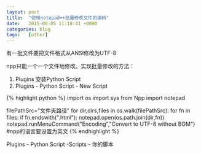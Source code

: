 ```yaml
---
layout: post
title:  "使用notepad++批量修改文件的编码"
date:   2015-08-05 11:18:41 +0800
categories: blog
tags:   [other]
---
```

有一批文件要把文件格式从ANSI修改为UTF-8 

npp只能一个一个文件地修改。实现批量修改的方法：

1. Plugins 安装Python Script
2. Plugins - Python Script - New Script

{% highlight python %}
import os
import sys
from Npp import notepad

filePathSrc="文件夹路径"
for dir,dirs,files in os.walk(filePathSrc):
for fn in files:
if fn.endswith(".html"):
notepad.open(os.path.join(dir,fn))
notepad.runMenuCommand("Encoding","Convert to UTF-8 without BOM") #npp的语言要设置为英文
{% endhighlight %}

Plugins - Python Script -Scripts - 你的脚本
